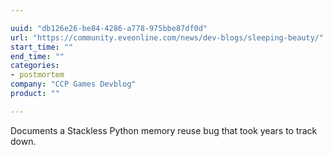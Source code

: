 ```yaml
---

uuid: "db126e26-be84-4286-a778-975bbe87df0d"
url: "https://community.eveonline.com/news/dev-blogs/sleeping-beauty/"
start_time: ""
end_time: ""
categories:
- postmortem
company: "CCP Games Devblog"
product: ""

---
```


Documents a Stackless Python memory reuse bug that took years to track down.
